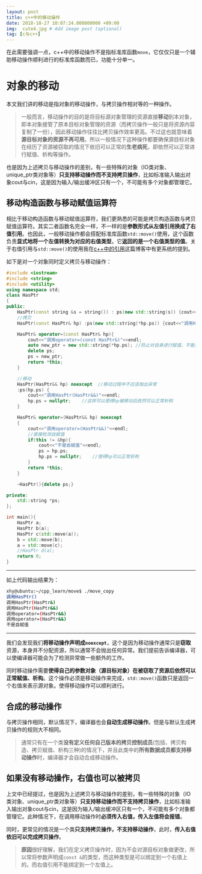```yaml
---
layout: post
title: c++中的移动操作
date: 2018-10-27 10:07:24.000000000 +09:00
img:  cute4.jpg # Add image post (optional)
tag: [c与c++]
---
```


在此需要强调一点，c++中的移动操作不是指标准库函数`move`，它仅仅只是一个辅助移动操作顺利进行的标准库函数而已，功能十分单一。

# 对象的移动
本文我们讲的移动是指对象的移动操作，与拷贝操作相对等的一种操作。

> 一般而言，移动操作的目的是将目标源对象管理的资源直接**移动**到本对象，即本对象接管了原本目标对象管理的资源（而拷贝操作一般只是将资源内容复制了一份），因此移动操作往往比拷贝操作效率更高。不过这也就意味着**源目标对象的资源不再可用**。所以一般情况下这种操作都要确保源目标对象在经历了资源被窃取的情况下依旧可以正常的**生老病死**，即依然可以正常进行赋值、析构等操作。

也是因为上述拷贝与移动操作的差别，有一些特殊的对象（IO类对象、unique_ptr类对象等）**只支持移动操作而不支持拷贝操作**，比如标准输入输出对象cout与cin，这是因为输入/输出缓冲区只有一个，不可能有多个对象都管理它。

## 移动构造函数与移动赋值运算符
相比于移动构造函数与移动赋值运算符，我们更熟悉的可能是拷贝构造函数与拷贝赋值运算符。其实二者函数名完全一样，不一样的是**参数形式从左值引用换成了右值引用**。也因此，一般移动操作都会搭配标准库函数`std::move()`使用，这个函数负责**显式地将一个左值转换为对应的右值类型**，它**返回的是一个右值类型的值**。关于右值引用与`std::move()`的使用我在[c++中的引用](https://xhy3054.github.io/reference-cpp/)这篇博客中有更系统的提到。

如下是对一个对象同时定义拷贝与移动操作：
```cpp
#include <iostream>
#include <string>
#include <utility>
using namespace std;
class HasPtr
{
public:
    HasPtr(const string &s = string()) : ps(new std::string(s)) {cout<<"调用HasPtr()"<<endl;}
    //拷贝
    HasPtr(const HasPtr& hp) :ps(new std::string(*hp.ps)) {cout<<"调用HasPtr(HasPtr&)"<<endl;}

    HasPtr& operator=(const HasPtr& hp){
        cout<<"调用operator=(const HasPtr&)"<<endl;
        auto new_ptr = new std::string(*hp.ps); //防止对自身进行赋值，不能先释放ps指向的内存
        delete ps;
        ps = new_ptr;
        return *this;
    }

    //移动
    HasPtr(HasPtr&& hp) noexcept  //移动过程中不应该抛出异常
    :ps(hp.ps) {
        cout<<"调用HasPtr(HasPtr&&)"<<endl;
        hp.ps = nullptr;    //这样可以使得hp被移动后依然可以正常析构
    }

    HasPtr& operator=(HasPtr&& hp) noexcept    
    {
        cout<<"调用operator=(HasPtr&&)"<<endl;
        //直接检测自赋值
        if(this != &hp){
            cout<<"不是自赋值"<<endl;
            ps = hp.ps;                 
            hp.ps = nullptr;    //使得hp可以正常析构
        }
        return *this;
    }

    ~HasPtr(){delete ps;}

private:
    std::string *ps;
};

int main(){
    HasPtr a;
    HasPtr b(a);
    HasPtr c(std::move(a));
    b = std::move(b);
    a = std::move(c);
    //HasPtr d(a);
    return 0;
}
```
***
如上代码输出结果为：
```bash
xhy@ubuntu:~/cpp_learn/move$ ./move_copy 
调用HasPtr()
调用HasPtr(HasPtr&)
调用HasPtr(HasPtr&&)
调用operator=(HasPtr&&)　
调用operator=(HasPtr&&)　
不是自赋值　
```
---
我们会发现我们**将移动操作声明成`noexcept`**，这个是因为移动操作通常只是**窃取**资源，本身并不分配资源，所以通常不会抛出任何异常。我们提前告诉编译器，可以使编译器可能会为了检测异常做一些额外的工作。

同时移动操作需要**使得自己的参数对象（源目标对象）在被窃取了资源后依然可以正常赋值、析构**。这个操作必须是移动操作来完成，`std::move()`函数只是返回一个右值来表示源对象。使得移动操作可以顺利进行。

## 合成的移动操作
与拷贝操作相同，默认情况下，编译器也会**自动生成移动操作**。但是与默认生成拷贝操作的规则大不相同。

> 通常只有在一个类**没有定义任何自己版本的拷贝控制成员**(包括、拷贝构造、拷贝赋值、析构三种)的情况下，并且此类中的**所有数据成员都支持移动操作**时，编译器才会自动合成移动操作。

## 如果没有移动操作，右值也可以被拷贝
上文中已经提过，也是因为上述拷贝与移动操作的差别，有一些特殊的对象（IO类对象、unique_ptr类对象等）**只支持移动操作而不支持拷贝操作**，比如标准输入输出对象cout与cin，这是因为输入/输出缓冲区只有一个，不可能有多个对象都管理它。此种情况下，在调用移动操作时**必须传入右值，传入左值将会报错**。

同时，更常见的情况是一个类**只支持拷贝操作，不支持移动操作**，此时，**传入右值依旧可以完成拷贝操作**。

> **原因**很好理解，我们在定义拷贝操作时，因为不会对源目标对象做更改，所以常将参数声明成`const &`的类型，而这种类型是可以绑定到一个右值上的。而右值引用不能绑定到一个左值上。





